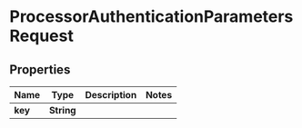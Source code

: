 

# ProcessorAuthenticationParametersRequest


## Properties

| Name | Type | Description | Notes |
|------------ | ------------- | ------------- | -------------|
|**key** | **String** |  |  |




